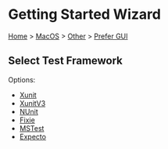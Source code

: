 # Getting Started Wizard

[Home](/docs/wiz/readme.md) > [MacOS](MacOS.md) > [Other](MacOS_Other.md) > [Prefer GUI](MacOS_Other_Gui.md)

## Select Test Framework

Options:
 * [Xunit](MacOS_Other_Gui_Xunit.md)
 * [XunitV3](MacOS_Other_Gui_XunitV3.md)
 * [NUnit](MacOS_Other_Gui_NUnit.md)
 * [Fixie](MacOS_Other_Gui_Fixie.md)
 * [MSTest](MacOS_Other_Gui_MSTest.md)
 * [Expecto](MacOS_Other_Gui_Expecto.md)
